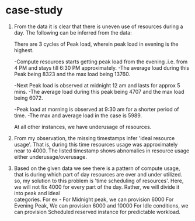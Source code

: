 # case-study

1. From the data it is clear that there is uneven use of resources during a day.
   The following can be inferred from the data:
    
    There are 3 cycles of Peak load, wherein peak load in evening is the highest.
    
   -Compute resources starts getting peak load from the evening .i.e. from 4 PM and stays till 6:30 PM approximately.
   -The average load during this Peak being 8323 and the max load being 13760.
   
   -Next Peak load is observed at midnight 12 am and lasts for approx 5 mins.
   -The average load during this peak being 4707 and the max load being 6072.
   
   -Peak load at morning is observed at 9:30 am for a shorter period of time.
   -The max and average load in the case is 5989.
   
   At all other instances, we have underusage of resources.
   
2. From my observation, the missing timestamps infer 'ideal resource usage'. That is, during this time resources usage was approximately near to 4000. The listed timestamp shows abnomalies in resource usage either underusage/overusage.

3. Based on the given data we see there is a pattern of compute usage, that is during which part of day resources are over and under utilized. 
   so, my solution to this problem is 'time scheduling of resources'. Here, we will not fix 4000 for every part of the day. Rather, we will divide it into peak and ideal   
   categories.
   For ex - For Midnight peak, we can provision 6000
            For Evening Peak, We can provision 6000 and 10000
            For Idle conditions, we can provision 
   Scheduled reserved instance for predictable workload.
   
   
